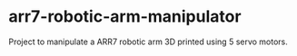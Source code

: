 # arr7-robotic-arm-manipulator
Project to manipulate a ARR7 robotic arm 3D printed using 5 servo motors.
